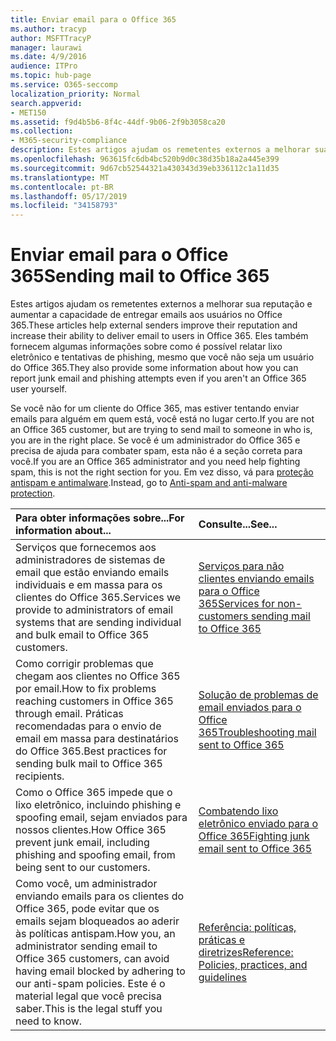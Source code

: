 ```yaml
---
title: Enviar email para o Office 365
ms.author: tracyp
author: MSFTTracyP
manager: laurawi
ms.date: 4/9/2016
audience: ITPro
ms.topic: hub-page
ms.service: O365-seccomp
localization_priority: Normal
search.appverid:
- MET150
ms.assetid: f9d4b5b6-8f4c-44df-9b06-2f9b3058ca20
ms.collection:
- M365-security-compliance
description: Estes artigos ajudam os remetentes externos a melhorar sua reputação e aumentar a capacidade de entregar emails aos usuários no Office 365. Eles também fornecem algumas informações sobre como é possível relatar lixo eletrônico e tentativas de phishing, mesmo que você não seja um usuário do Office 365.
ms.openlocfilehash: 963615fc6db4bc520b9d0c38d35b18a2a445e399
ms.sourcegitcommit: 9d67cb52544321a430343d39eb336112c1a11d35
ms.translationtype: MT
ms.contentlocale: pt-BR
ms.lasthandoff: 05/17/2019
ms.locfileid: "34158793"
---
```

# <a name="sending-mail-to-office-365"></a><span data-ttu-id="fd654-104">Enviar email para o Office 365</span><span class="sxs-lookup"><span data-stu-id="fd654-104">Sending mail to Office 365</span></span>

<span data-ttu-id="fd654-105">Estes artigos ajudam os remetentes externos a melhorar sua reputação e aumentar a capacidade de entregar emails aos usuários no Office 365.</span><span class="sxs-lookup"><span data-stu-id="fd654-105">These articles help external senders improve their reputation and increase their ability to deliver email to users in Office 365.</span></span> <span data-ttu-id="fd654-106">Eles também fornecem algumas informações sobre como é possível relatar lixo eletrônico e tentativas de phishing, mesmo que você não seja um usuário do Office 365.</span><span class="sxs-lookup"><span data-stu-id="fd654-106">They also provide some information about how you can report junk email and phishing attempts even if you aren't an Office 365 user yourself.</span></span>
  
<span data-ttu-id="fd654-107">Se você não for um cliente do Office 365, mas estiver tentando enviar emails para alguém em quem está, você está no lugar certo.</span><span class="sxs-lookup"><span data-stu-id="fd654-107">If you are not an Office 365 customer, but are trying to send mail to someone in who is, you are in the right place.</span></span> <span data-ttu-id="fd654-108">Se você é um administrador do Office 365 e precisa de ajuda para combater spam, esta não é a seção correta para você.</span><span class="sxs-lookup"><span data-stu-id="fd654-108">If you are an Office 365 administrator and you need help fighting spam, this is not the right section for you.</span></span> <span data-ttu-id="fd654-109">Em vez disso, vá para [proteção antispam e antimalware](http://technet.microsoft.com/library/93c6c227-7442-4293-b64d-ec8f15c928db.aspx).</span><span class="sxs-lookup"><span data-stu-id="fd654-109">Instead, go to [Anti-spam and anti-malware protection](http://technet.microsoft.com/library/93c6c227-7442-4293-b64d-ec8f15c928db.aspx).</span></span>
  
|<span data-ttu-id="fd654-110">**Para obter informações sobre...**</span><span class="sxs-lookup"><span data-stu-id="fd654-110">**For information about...**</span></span>|<span data-ttu-id="fd654-111">**Consulte...**</span><span class="sxs-lookup"><span data-stu-id="fd654-111">**See...**</span></span>|
|:-----|:-----|
|<span data-ttu-id="fd654-112">Serviços que fornecemos aos administradores de sistemas de email que estão enviando emails individuais e em massa para os clientes do Office 365.</span><span class="sxs-lookup"><span data-stu-id="fd654-112">Services we provide to administrators of email systems that are sending individual and bulk email to Office 365 customers.</span></span>  <br/> |[<span data-ttu-id="fd654-113">Serviços para não clientes enviando emails para o Office 365</span><span class="sxs-lookup"><span data-stu-id="fd654-113">Services for non-customers sending mail to Office 365</span></span>](services-for-non-customers.md) <br/> |
|<span data-ttu-id="fd654-114">Como corrigir problemas que chegam aos clientes no Office 365 por email.</span><span class="sxs-lookup"><span data-stu-id="fd654-114">How to fix problems reaching customers in Office 365 through email.</span></span> <span data-ttu-id="fd654-115">Práticas recomendadas para o envio de email em massa para destinatários do Office 365.</span><span class="sxs-lookup"><span data-stu-id="fd654-115">Best practices for sending bulk mail to Office 365 recipients.</span></span>  <br/> |[<span data-ttu-id="fd654-116">Solução de problemas de email enviados para o Office 365</span><span class="sxs-lookup"><span data-stu-id="fd654-116">Troubleshooting mail sent to Office 365</span></span>](troubleshooting-mail-sent-to-office-365.md) <br/> |
|<span data-ttu-id="fd654-117">Como o Office 365 impede que o lixo eletrônico, incluindo phishing e spoofing email, sejam enviados para nossos clientes.</span><span class="sxs-lookup"><span data-stu-id="fd654-117">How Office 365 prevent junk email, including phishing and spoofing email, from being sent to our customers.</span></span>  <br/> |[<span data-ttu-id="fd654-118">Combatendo lixo eletrônico enviado para o Office 365</span><span class="sxs-lookup"><span data-stu-id="fd654-118">Fighting junk email sent to Office 365</span></span>](fighting-junk-email.md) <br/> |
|<span data-ttu-id="fd654-119">Como você, um administrador enviando emails para os clientes do Office 365, pode evitar que os emails sejam bloqueados ao aderir às políticas antispam.</span><span class="sxs-lookup"><span data-stu-id="fd654-119">How you, an administrator sending email to Office 365 customers, can avoid having email blocked by adhering to our anti-spam policies.</span></span> <span data-ttu-id="fd654-120">Este é o material legal que você precisa saber.</span><span class="sxs-lookup"><span data-stu-id="fd654-120">This is the legal stuff you need to know.</span></span>  <br/> |[<span data-ttu-id="fd654-121">Referência: políticas, práticas e diretrizes</span><span class="sxs-lookup"><span data-stu-id="fd654-121">Reference: Policies, practices, and guidelines</span></span>](reference-policies-practices-and-guidelines.md) <br/> |
   

